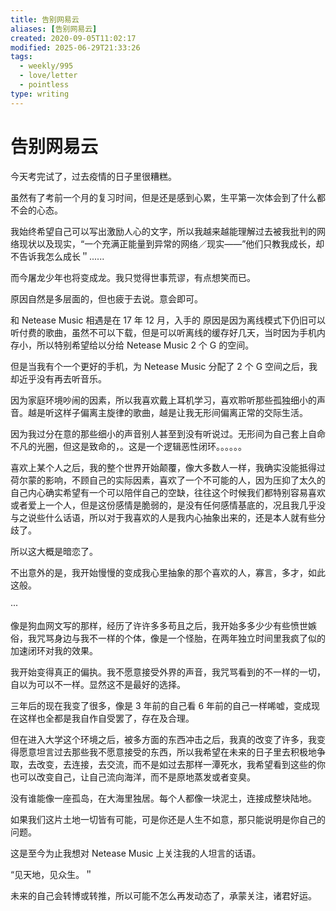 ```yaml
---
title: 告别网易云
aliases: [告别网易云]
created: 2020-09-05T11:02:17
modified: 2025-06-29T21:33:26
tags:
  - weekly/995
  - love/letter
  - pointless
type: writing
---
```


# 告别网易云

今天考完试了，过去疫情的日子里很糟糕。

虽然有了考前一个月的复习时间，但是还是感到心累，生平第一次体会到了什么都不会的心态。

我始终希望自己可以写出激励人心的文字，所以我越来越能理解过去被我批判的网络现状以及现实，“一个充满正能量到异常的网络／现实——”他们只教我成长，却不告诉我怎么成长＂......

而今屠龙少年也将变成龙。我只觉得世事荒谬，有点想笑而已。

原因自然是多层面的，但也疲于去说。意会即可。

和 Netease Music 相遇是在 17 年 12 月，入手的 原因是因为离线模式下仍旧可以听付费的歌曲，虽然不可以下载，但是可以听离线的缓存好几天，当时因为手机内存小，所以特别希望给以分给 Netease Music 2 个 G 的空间。

但是当我有个一个更好的手机，为 Netease Music 分配了 2 个 G 空间之后，我却近乎没有再去听音乐。

因为家庭环境吵闹的因素，所以我喜欢戴上耳机学习，喜欢聆听那些孤独细小的声音。越是听这样子偏离主旋律的歌曲，越是让我无形间偏离正常的交际生活。

因为我过分在意的那些细小的声音别人甚至到没有听说过。无形间为自己套上自命不凡的光圈，但这是致命的，。这是一个逻辑恶性闭环。。。。。。

喜欢上某个人之后，我的整个世界开始颠覆，像大多数人一样，我确实没能抵得过荷尔蒙的影响，不顾自己的实际因素，喜欢了一个不可能的人，因为压抑了太久的自己内心确实希望有一个可以陪伴自己的空缺，往往这个时候我们都特别容易喜欢或者爱上一个人，但是这份感情是脆弱的，是没有任何感情基底的，况且我几乎没与之说些什么话语，所以对于我喜欢的人是我内心抽象出来的，还是本人就有些分歧了。

所以这大概是暗恋了。

不出意外的是，我开始慢慢的变成我心里抽象的那个喜欢的人，寡言，多才，如此这般。

···

像是狗血网文写的那样，经历了许许多多苟且之后，我开始多多少少有些愤世嫉俗，我咒骂身边与我不一样的个体，像是一个怪胎，在两年独立时间里我疯了似的加速闭环对我的效果。

我开始变得真正的偏执。我不愿意接受外界的声音，我咒骂看到的不一样的一切，自以为可以不一样。显然这不是最好的选择。

三年后的现在我变了很多，像是 3 年前的自己看 6 年前的自己一样唏嘘，变成现在这样也全都是我自作自受罢了，存在及合理。

但在进入大学这个环境之后，被多方面的东西冲击之后，我真的改变了许多，我变得愿意坦言过去那些我不愿意接受的东西，所以我希望在未来的日子里去积极地争取，去改变，去连接，去交流，而不是如过去那样一潭死水，我希望看到这些的你也可以改变自己，让自己流向海洋，而不是原地蒸发或者变臭。

没有谁能像一座孤岛，在大海里独居。每个人都像一块泥土，连接成整块陆地。

如果我们这片土地一切皆有可能，可是你还是人生不如意，那只能说明是你自己的问题。

这是至今为止我想对 Netease Music 上关注我的人坦言的话语。

“见天地，见众生。＂

未来的自己会转博或转推，所以可能不怎么再发动态了，承蒙关注，诸君好运。
